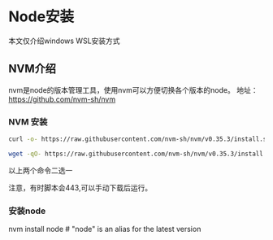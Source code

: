 # Node安装
本文仅介绍windows WSL安装方式
## NVM介绍
nvm是node的版本管理工具，使用nvm可以方便切换各个版本的node。
地址： https://github.com/nvm-sh/nvm
### NVM 安装

```sh
curl -o- https://raw.githubusercontent.com/nvm-sh/nvm/v0.35.3/install.sh | bash

wget -qO- https://raw.githubusercontent.com/nvm-sh/nvm/v0.35.3/install.sh | bash
```
以上两个命令二选一

注意，有时脚本会443,可以手动下载后运行。

### 安装node

 nvm install node # "node" is an alias for the latest version
 